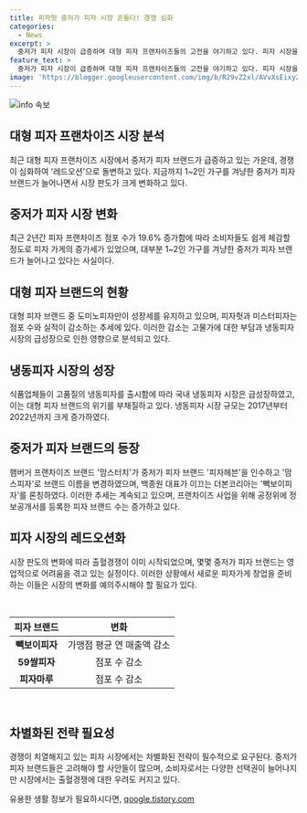 ```yaml
---
title: 피자헛 중저가 피자 시장 흔들다! 경쟁 심화
categories:
  - News
excerpt: >
  중저가 피자 시장이 급증하며 대형 피자 프랜차이즈들의 고전을 야기하고 있다. 피자 시장을 주름잡던 빅3 피자헛, 미스터피자, 도미노피자의 대세가 무너지고 중저가 피자 브랜드들의 부상이 이어지고 있다. 중저가 경쟁으로 인한 시장의 레드오션화로 인해 대형 피자 브랜드들의 매장 수 및 매출액이 감소하고 있는 상황이다. 더불어 식품업체들의 고품질의 냉동피자 출시와 햄버거 프랜차이즈 브랜드들의 중저가 피자 브랜드 인수로 시장 판도가 변화하고 있다. 이로 인해 피자 시장은 과열로 레드오션화의 우려가 커지고 있으며, 시장 변화에 예민한 창업자들은 신중한 결정이 필요하다.
feature_text: >
  중저가 피자 시장이 급증하며 대형 피자 프랜차이즈들의 고전을 야기하고 있다. 피자 시장을 주름잡던 빅3 피자헛, 미스터피자, 도미노피자의 대세가 무너지고 중저가 피자 브랜드들의 부상이 이어지고 있다. 중저가 경쟁으로 인한 시장의 레드오션화로 인해 대형 피자 브랜드들의 매장 수 및 매출액이 감소하고 있는 상황이다. 더불어 식품업체들의 고품질의 냉동피자 출시와 햄버거 프랜차이즈 브랜드들의 중저가 피자 브랜드 인수로 시장 판도가 변화하고 있다. 이로 인해 피자 시장은 과열로 레드오션화의 우려가 커지고 있으며, 시장 변화에 예민한 창업자들은 신중한 결정이 필요하다.
image: 'https://blogger.googleusercontent.com/img/b/R29vZ2xl/AVvXsEixyZcFfHzMRdzZMjFBmAUKJYCLCGyLL1o632UiGVXcaFdKo_bkvkuCioo0uUKlGfBVcT3P84aROyZIXSBEx3Aw5nCQ3pTgDom1WDC4m8eifvWiAmWEEVb4x6G_l8C0QH225ldMjyaFvpxGEBGNO37VmDTDMHGhJPq73UglMfDca1-0aw/s1600/blogspot.png'
---
```


<p><img src="https://blogger.googleusercontent.com/img/b/R29vZ2xl/AVvXsEixyZcFfHzMRdzZMjFBmAUKJYCLCGyLL1o632UiGVXcaFdKo_bkvkuCioo0uUKlGfBVcT3P84aROyZIXSBEx3Aw5nCQ3pTgDom1WDC4m8eifvWiAmWEEVb4x6G_l8C0QH225ldMjyaFvpxGEBGNO37VmDTDMHGhJPq73UglMfDca1-0aw/s1600/blogspot.png" alt="info 속보" /></p>

<h2 data-ke-size="size26">대형 피자 프랜차이즈 시장 분석</h2>

<p data-ke-size="size16">최근 대형 피자 프랜차이즈 시장에서 중저가 피자 브랜드가 급증하고 있는 가운데, 경쟁이 심화하여 '레드오션'으로 돌변하고 있다. 지금까지 1~2인 가구를 겨냥한 중저가 피자 브랜드가 늘어나면서 시장 판도가 크게 변화하고 있다.</p>

<h2 data-ke-size="size26">중저가 피자 시장 변화</h2>

<p data-ke-size="size16">최근 2년간 피자 프랜차이즈 점포 수가 19.6% 증가함에 따라 소비자들도 쉽게 체감할 정도로 피자 가게의 증가세가 있었으며, 대부분 1~2인 가구를 겨냥한 중저가 피자 브랜드가 늘어나고 있다는 사실이다.</p>

<h2 data-ke-size="size26">대형 피자 브랜드의 현황</h2>

<p data-ke-size="size16">대형 피자 브랜드 중 도미노피자만이 성장세를 유지하고 있으며, 피자헛과 미스터피자는 점포 수와 실적이 감소하는 추세에 있다. 이러한 감소는 고물가에 대한 부담과 냉동피자 시장의 급성장으로 인한 영향으로 분석되고 있다.</p>

<h2 data-ke-size="size26">냉동피자 시장의 성장</h2>

<p data-ke-size="size16">식품업체들이 고품질의 냉동피자를 출시함에 따라 국내 냉동피자 시장은 급성장하였고, 이는 대형 피자 브랜드의 위기를 부채질하고 있다. 냉동피자 시장 규모는 2017년부터 2022년까지 크게 증가하였다.</p>

<h2 data-ke-size="size26">중저가 피자 브랜드의 등장</h2>

<p data-ke-size="size16">햄버거 프랜차이즈 브랜드 '맘스터치'가 중저가 피자 브랜드 '피자헤븐'을 인수하고 '맘스피자'로 브랜드 이름을 변경하였으며, 백종원 대표가 이끄는 더본코리아는 '빽보이피자'를 론칭하였다. 이러한 추세는 계속되고 있으며, 프랜차이즈 사업을 위해 공정위에 정보공개서를 등록한 피자 브랜드 수는 증가하고 있다.</p>

<h2 data-ke-size="size26">피자 시장의 레드오션화</h2>

<p data-ke-size="size16">시장 판도의 변화에 따라 출혈경쟁이 이미 시작되었으며, 몇몇 중저가 피자 브랜드는 영업적으로 어려움을 겪고 있는 실정이다. 이러한 상황에서 새로운 피자가게 창업을 준비하는 이들은 시장의 변화를 예의주시해야 할 필요가 있다.</p>

<p data-ke-size="size16">&nbsp;</p>

<table>
    <thead>
        <tr>
            <th scope="col">피자 브랜드</th>
            <th scope="col">변화</th>
        </tr>
    </thead>
    <tbody>
        <tr>
            <td style="text-align: center; height: 17px;"><b>빽보이피자</b></td>
            <td style="text-align: center; height: 17px;">가맹점 평균 연 매출액 감소</td>
        </tr>
        <tr>
            <td style="text-align: center; height: 17px;"><b>59쌀피자</b></td>
            <td style="text-align: center; height: 17px;">점포 수 감소</td>
        </tr>
        <tr>
            <td style="text-align: center; height: 17px;"><b>피자마루</b></td>
            <td style="text-align: center; height: 17px;">점포 수 감소</td>
        </tr>
    </tbody>
</table>

<p data-ke-size="size16">&nbsp;</p>

<h2 data-ke-size="size26">차별화된 전략 필요성</h2>

<p data-ke-size="size16">경쟁이 치열해지고 있는 피자 시장에서는 차별화된 전략이 필수적으로 요구된다. 중저가 피자 브랜드들은 고려해야 할 사안들이 많으며, 소비자로서는 다양한 선택권이 늘어나지만 시장에서는 출혈경쟁에 대한 우려도 커지고 있다.</p>
유용한 생활 정보가 필요하시다면, <a href="https://qoogle.tistory.com" rel="dofollow">qoogle.tistory.com</a>


